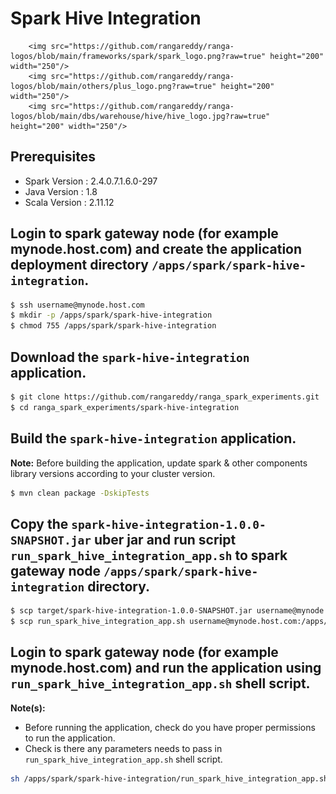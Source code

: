 # Spark Hive Integration

<div>

        <img src="https://github.com/rangareddy/ranga-logos/blob/main/frameworks/spark/spark_logo.png?raw=true" height="200" width="250"/>
        <img src="https://github.com/rangareddy/ranga-logos/blob/main/others/plus_logo.png?raw=true" height="200" width="250"/>
        <img src="https://github.com/rangareddy/ranga-logos/blob/main/dbs/warehouse/hive/hive_logo.jpg?raw=true" height="200" width="250"/>

</div>

## Prerequisites

* Spark Version : 2.4.0.7.1.6.0-297
* Java Version : 1.8
* Scala Version : 2.11.12



## Login to spark gateway node (for example mynode.host.com) and create the application deployment directory `/apps/spark/spark-hive-integration`.
```sh
$ ssh username@mynode.host.com
$ mkdir -p /apps/spark/spark-hive-integration
$ chmod 755 /apps/spark/spark-hive-integration
```

## Download the `spark-hive-integration` application.
```sh
$ git clone https://github.com/rangareddy/ranga_spark_experiments.git
$ cd ranga_spark_experiments/spark-hive-integration
```

## Build the `spark-hive-integration` application.
**Note:** Before building the application, update spark & other components library versions according to your cluster version.
```sh
$ mvn clean package -DskipTests
```

## Copy the `spark-hive-integration-1.0.0-SNAPSHOT.jar` uber jar and run script `run_spark_hive_integration_app.sh` to spark gateway node `/apps/spark/spark-hive-integration` directory.
```sh
$ scp target/spark-hive-integration-1.0.0-SNAPSHOT.jar username@mynode.host.com:/apps/spark/spark-hive-integration
$ scp run_spark_hive_integration_app.sh username@mynode.host.com:/apps/spark/spark-hive-integration
```

## Login to spark gateway node (for example mynode.host.com) and run the application using `run_spark_hive_integration_app.sh` shell script.

**Note(s):**
* Before running the application, check do you have proper permissions to run the application.
* Check is there any parameters needs to pass in `run_spark_hive_integration_app.sh` shell script.

```sh
sh /apps/spark/spark-hive-integration/run_spark_hive_integration_app.sh
```